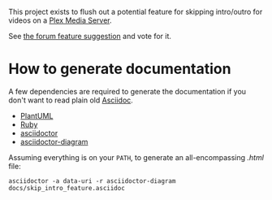 This project exists to flush out a potential feature for skipping intro/outro for videos on a [Plex Media Server]().

See [the forum feature suggestion](https://forums.plex.tv/t/tv-series-intro-outro-time-span-definition-and-auto-skip/106802) and vote for it.

# How to generate documentation

A few dependencies are required to generate the documentation if you don't want to read plain old [Asciidoc](https://asciidoctor.org/docs/asciidoc-writers-guide/).

- [PlantUML](http://plantuml.com/)
- [Ruby](https://www.ruby-lang.org/en/)
- [asciidoctor](https://asciidoctor.org/docs/asciidoctor-diagram/#installation)
- [asciidoctor-diagram](https://asciidoctor.org/docs/asciidoctor-diagram/)

Assuming everything is on your `PATH`, to generate an all-encompassing _.html_ file:

    asciidoctor -a data-uri -r asciidoctor-diagram docs/skip_intro_feature.asciidoc
